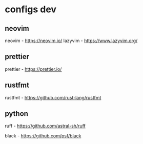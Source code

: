 # configs dev
## neovim
neovim - https://neovim.io/
lazyvim - https://www.lazyvim.org/

## prettier
prettier - https://prettier.io/

## rustfmt
rustfmt - https://github.com/rust-lang/rustfmt

## python
ruff - https://github.com/astral-sh/ruff

black - https://github.com/psf/black
